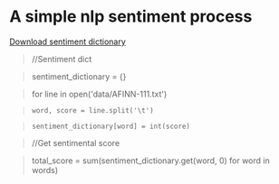 # A simple nlp sentiment process 
[Download  sentiment dictionary](http://www2.imm.dtu.dk/pubdb/views/publication_details.php?id=6010)

> //Sentiment dict

> sentiment_dictionary = {}

> for line in open('data/AFINN-111.txt')

>     word, score = line.split('\t')

>     sentiment_dictionary[word] = int(score)

> 
> //Get sentimental score

> total_score = sum(sentiment_dictionary.get(word, 0) for word in words)
